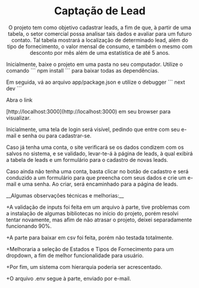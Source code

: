 <h1 align="center">Captação de Lead</h1>

<p align="center">O projeto tem como objetivo cadastrar leads, a fim de que, à partir de uma tabela, o setor comercial possa analisar tais dados e avaliar para um futuro contato. Tal tabela mostrará a localização de determinado lead, além do tipo de fornecimento, o valor mensal de consumo, e também o mesmo com desconto por mês além de uma estatística de até 5 anos.</p>

<p>Inicialmente, baixe o projeto em uma pasta no seu computador. Utilize o comando 
  ```
  npm install
  ```
  para baixar todas as dependências.</p>
<p>Em seguida, vá ao arquivo app/package.json e utilize o debugger 
  ```
  next dev
  ```
  </p>

<p>Abra o link</p> [http://localhost:3000](http://localhost:3000) em seu browser para visualizar.</p>
<p>Inicialmente, uma tela de login será visível, pedindo que entre com seu e-mail e senha ou para cadastrar-se. </p>
<p>Caso já tenha uma conta, o site verificará se os dados condizem com os salvos no sistema, e se validado, levar-te-á à página de leads, à qual exibirá a tabela de leads e um formulário para o cadastro de novas leads.</p>
<p>Caso ainda não tenha uma conta, basta clicar no botão de cadastro e será conduzido a um formulário para que preencha com seus dados e crie um e-mail e uma senha. Ao criar, será encaminhado para a página de leads.</p>

<p>__Algumas observações técnicas e melhorias:__</p>

<p> +A validação de inputs foi feita em um arquivo à parte, tive problemas com a instalação de algumas bibliotecas no início do projeto, porém resolvi tentar novamente, mas afim de não atrasar o projeto, deixei separadamente funcionando 90%.</p>
<p> +A parte para baixar em csv foi feita, porém não testada totalmente.</p>
<p> +Melhoraria a seleção de Estados e Tipos de Fornecimento para um dropdown, a fim de melhor funcionalidade para usuário.</p>
<p> +Por fim, um sistema com hierarquia poderia ser acrescentado.</p>
<p> +O arquivo .env segue à parte, enviado por e-mail.</p>
